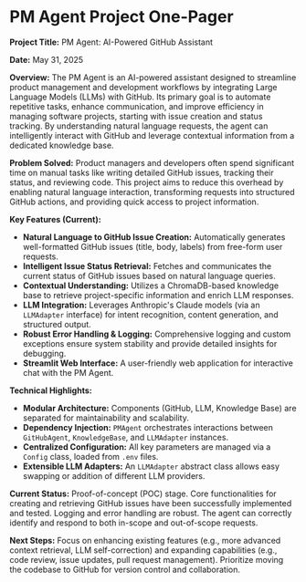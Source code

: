 # PM Agent Project One-Pager

**Project Title:** PM Agent: AI-Powered GitHub Assistant

**Date:** May 31, 2025

**Overview:**
The PM Agent is an AI-powered assistant designed to streamline product management and development workflows by integrating Large Language Models (LLMs) with GitHub. Its primary goal is to automate repetitive tasks, enhance communication, and improve efficiency in managing software projects, starting with issue creation and status tracking. By understanding natural language requests, the agent can intelligently interact with GitHub and leverage contextual information from a dedicated knowledge base.

**Problem Solved:**
Product managers and developers often spend significant time on manual tasks like writing detailed GitHub issues, tracking their status, and reviewing code. This project aims to reduce this overhead by enabling natural language interaction, transforming requests into structured GitHub actions, and providing quick access to project information.

**Key Features (Current):**
* **Natural Language to GitHub Issue Creation:** Automatically generates well-formatted GitHub issues (title, body, labels) from free-form user requests.
* **Intelligent Issue Status Retrieval:** Fetches and communicates the current status of GitHub issues based on natural language queries.
* **Contextual Understanding:** Utilizes a ChromaDB-based knowledge base to retrieve project-specific information and enrich LLM responses.
* **LLM Integration:** Leverages Anthropic's Claude models (via an `LLMAdapter` interface) for intent recognition, content generation, and structured output.
* **Robust Error Handling & Logging:** Comprehensive logging and custom exceptions ensure system stability and provide detailed insights for debugging.
* **Streamlit Web Interface:** A user-friendly web application for interactive chat with the PM Agent.

**Technical Highlights:**
* **Modular Architecture:** Components (GitHub, LLM, Knowledge Base) are separated for maintainability and scalability.
* **Dependency Injection:** `PMAgent` orchestrates interactions between `GitHubAgent`, `KnowledgeBase`, and `LLMAdapter` instances.
* **Centralized Configuration:** All key parameters are managed via a `Config` class, loaded from `.env` files.
* **Extensible LLM Adapters:** An `LLMAdapter` abstract class allows easy swapping or addition of different LLM providers.

**Current Status:**
Proof-of-concept (POC) stage. Core functionalities for creating and retrieving GitHub issues have been successfully implemented and tested. Logging and error handling are robust. The agent can correctly identify and respond to both in-scope and out-of-scope requests.

**Next Steps:**
Focus on enhancing existing features (e.g., more advanced context retrieval, LLM self-correction) and expanding capabilities (e.g., code review, issue updates, pull request management). Prioritize moving the codebase to GitHub for version control and collaboration.
